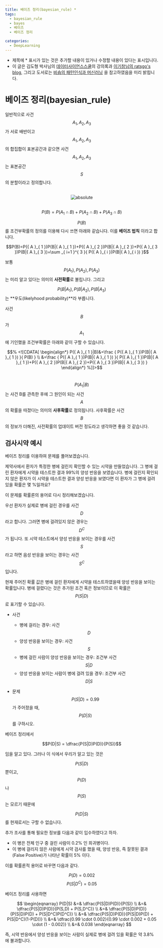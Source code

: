 ```yaml
---
title: 베이즈 정리(bayesian_rule) *
tags:
  - bayesian_rule
  - bayes
  - 베이즈
  - 베이즈 정리

categories:
  - DeepLearning
---
```


- 제목에 * 표시가 있는 것은 추가할 내용이 있거나 수정할 내용이 있다는 표시입니다.
- 이 글은 김도형 박사님의 <a href="https://datascienceschool.net/">데이터사이언스스쿨</a>의 강의록과 <a href="https://ratsgo.github.io/">이기창님의 ratsgo's blog</a>, 그리고 도서로는 <a href="https://www.google.com/imgres?imgurl=http://t1.gstatic.com/images?q%3Dtbn:ANd9GcQTNaO1S8OepMrlVwqXRaZZrRA6r20i5YVs7W8DrmqUUFI4hMGu&imgrefurl=https://books.google.com/books/about/Pattern_Recognition_and_Machine_Learning.html?id%3DkOXDtAEACAAJ%26source%3Dkp_cover&h=1080&w=753&tbnid=RaJaTb74pCAENM:&q=%ED%8C%A8%ED%84%B4+%EC%9D%B8%EC%8B%9D%EA%B3%BC+%EA%B8%B0%EA%B3%84+%ED%95%99%EC%8A%B5&tbnh=160&tbnw=111&usg=AI4_-kRrLNV8X_BiAzeQJwy9KQJE9XHfGA&vet=12ahUKEwiWvLeM4PHfAhXHw7wKHWt9AOIQ_B0wCXoECAYQEQ..i&docid=b2dKjxvzbtRRzM&itg=1&hl=ko-KR&sa=X&ved=2ahUKEwiWvLeM4PHfAhXHw7wKHWt9AOIQ_B0wCXoECAYQEQ">비숍의 패턴인식과 머신러닝</a> 을 참고하였음을 미리 밝힙니다.

# 베이즈 정리(bayesian_rule)

일반적으로 사건 $$A_1,A_2,A_3$$가 서로 배반이고 $$A_1,A_2,A_3$$의 합집합이 표본공간과 같으면 사건 $$A_1,A_2,A_3$$는 표본공간 $$S$$의 분할이라고 정의합니다.

<br/>
<center><img data-action="zoom" src='{{ "/assets/img/bayes_01.png" | relative_url }}' alt='absolute'></center>
<br/>

$$P(B)=P({ A }_{ 1 }\cap B)+P({ A }_{ 2 }\cap B)+P({ A }_{ 3 }\cap B)$$

$$P(B)$$를 조건부확률의 정의를 이용해 다시 쓰면 아래와 같습니다. 이를 **베이즈 법칙** 이라고 합니다.

$$P(B)=P({ A }_{ 1 })P(B|{ A }_{ 1 })+P({ A }_{ 2 })P(B|{ A }_{ 2 })+P({ A }_{ 3 })P(B|{ A }_{ 3 })=\sum _{ i=1 }^{ 3 }{ P({ A }_{ i })P(B|{ A }_{ i }) }$$

보통 $$P({A}_{1}),P({A}_{2}),P({A}_{3})$$는 미리 알고 있다는 의미의 **사전확률**로 불립니다. 그리고

$$P(B|A_1),P(B|A_2),P(B|A_3)$$
는 **우도(likelyhood probability)**라 부릅니다.

사건 $$B$$가 $$A_1$$에 기인했을 조건부확률은 아래와 같이 구할 수 있습니다.

$$% <![CDATA[
\begin{align*}
P({ A }_{ 1 }|B)&=\frac { P({ A }_{ 1 })P(B|{ A }_{ 1 }) }{ P(B) } \\
&=\frac { P({ A }_{ 1 })P(B|{ A }_{ 1 }) }{ P({ A }_{ 1 })P(B|{ A }_{ 1 })+P({ A }_{ 2 })P(B|{ A }_{ 2 })+P({ A }_{ 3 })P(B|{ A }_{ 3 }) }
\end{align*} %]]>$$
<br/>

$$P(A_1|B)$$
는 사건 B를 관측한 후에 그 원인이 되는 사건 $$A$$의 확률을 따졌다는 의미의 **사후확률**로 정의됩니다. 사후확률은 사건 $$B$$의 정보가 더해진, 사전확률의 업데이트 버전 정도라고 생각하면 좋을 것 같습니다.

## 검사시약 예시

베이즈 정리를 이용하여 문제를 풀어보겠습니다.

제약사에서 환자가 특정한 병에 걸린지 확인할 수 있는 시약을 만들었습니다. 그 병에 걸린 환자에게 시약을 테스트한 결과 99%의 양성 반응을 보였습니다. 병에 걸린지 확인되지 않은 환자가 이 시약을 테스트한 결과 양성 반응을 보였다면 이 환자가 그 병에 걸려 있을 확률은 몇 %일까요?

이 문제를 확률론의 용어로 다시 정리해보겠습니다.

우선 환자가 실제로 병에 걸린 경우를 사건 $$D$$라고 합니다. 그러면 병에 걸려있지 않은 경우는 $$D^C$$가 됩니다. 또 시약 테스트에서 양성 반응을 보이는 경우를 사건 $$S$$라고 하면 음성 반응을 보이는 경우는 사건 $$S^C$$ 입니다.

현재 주어진 확률 값은 병에 걸린 환자에게 시약을 테스트하였을때 양성 반응을 보이는 확률입니다. 병에 걸렸다는 것은 추가된 조건 혹은 정보이므로 이 확률은
$$P(S|D)$$
로 표기할 수 있습니다.

- 사건

    - 병에 걸리는 경우: 사건 $$D$$
    - 양성 반응을 보이는 경우: 사건 $$S$$
    - 병에 걸린 사람이 양성 반응을 보이는 경우: 조건부 사건
$$S|D$$
    - 양성 반응을 보이는 사람이 병에 걸려 있을 경우: 조건부 사건 
$$D|S$$

- 문제
$$P(S|D)=0.99$$
가 주어졌을 때,
$$P(D|S)$$
를 구하시오.

베이즈 정리에서

$$P(D|S) = \dfrac{P(S|D)P(D)}{P(S)}$$

임을 알고 있다. 그러나 이 식에서 우리가 알고 있는 것은

$$P(S|D)$$
뿐이고, $$P(D)$$나 $$P(S)$$는 모르기 때문에

$$P(D|S)$$
를 현재로서는 구할 수 없습니다.

추가 조사를 통해 필요한 정보를 다음과 같이 입수하였다고 하자.

- 이 병은 전체 인구 중 걸린 사람이 0.2% 인 희귀병이다.
- 이 병에 걸리지 않은 사람에게 시약 검사를 했을 때, 양성 반응, 즉 잘못된 결과(False Positive)가 나타난 확률이 5% 이다.

이를 확률론적 용어로 바꾸면 다음과 같다.

$$P(D) = 0.002$$
$$P(S|D^C) = 0.05$$

베이즈 정리를 사용하면

$$
\begin{eqnarray}
P(D|S)
&=& \dfrac{P(S|D)P(D)}{P(S)} \\
&=& \dfrac{P(S|D)P(D)}{P(S,D) + P(S,D^C)} \\
&=& \dfrac{P(S|D)P(D)}{P(S|D)P(D) + P(S|D^C)P(D^C)} \\
&=& \dfrac{P(S|D)P(D)}{P(S|D)P(D) + P(S|D^C)(1-P(D))} \\
&=& \dfrac{0.99 \cdot 0.002}{0.99 \cdot 0.002 + 0.05 \cdot (1 - 0.002)} \\
&=& 0.038
\end{eqnarray}
$$

즉, 시약 반응에서 양성 반응을 보이는 사람이 실제로 병에 걸려 있을 확률은 약 3.8% 에 불과합니다.
